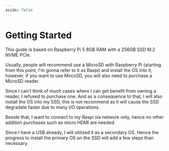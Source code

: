 ```yaml
---
aside: false
---
```


# Getting Started

This guide is based on Raspberry Pi 5 8GB RAM with a 256GB SSD M.2 NVME PCie.

Usually, people will recommend use a MicroSD with Raspberry Pi (starting from this point, I'm gonna refer to it as Raspi) and install the OS into it, however, if you want to use MircoSD, you will also need to purchase a MicroSD reader.

Since I can't think of much cases where I can get benefit from owning a reader, I refused to purchase one. And as a consequence to that, I will also install the OS into my SSD, this is not recommend as it will cause the SSD degradate faster due to many I/O operations.

Beside that, I want to connect to my Raspi via network only, hence no other addition purchases such as micro HDMI are needed.

Since I have a USB already, I will utilized it as a secondary OS. Hence the progress to install the primary OS on the SSD will add a few steps than necessary.